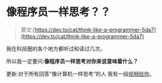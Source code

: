 # 像程序员一样思考？？

> 原文:[https://dev.to/cat/think-like-a-programmer-5da7](https://dev.to/cat/think-like-a-programmer-5da7)

我在科技圈的各个地方都听过和读过几次。

所以我一定要问:**像程序员一样思考对你来说意味着什么？**

更新:对于所有回答“像计算机一样思考”的人
我有一段[视频给你](https://youtu.be/en5_JrcSTcU?t=338)。